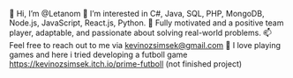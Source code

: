 👋 Hi, I’m @Letanom
👀 I’m interested in C#, Java, SQL, PHP, MongoDB, Node.js, JavaScript, React.js, Python.
🌟 Fully motivated and a positive team player, adaptable, and passionate about solving real-world problems.
📫 Feel free to reach out to me via kevinozsimsek@gmail.com
🙂 I love playing games and here i tried developing a futboll game https://kevinozsimsek.itch.io/prime-futboll (not finished project)
<!---
Letanom/Letanom is a ✨ special ✨ repository because its `README.md` (this file) appears on your GitHub profile.
You can click the Preview link to take a look at your changes.
--->

